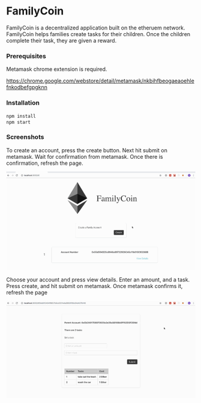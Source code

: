 # FamilyCoin
FamilyCoin is a decentralized application built on the etheruem network. FamilyCoin helps families create tasks for their children. Once the children complete their task, they are given a reward. 

### Prerequisites
Metamask chrome extension is required.

https://chrome.google.com/webstore/detail/metamask/nkbihfbeogaeaoehlefnkodbefgpgknn

### Installation

```
npm install
npm start
```

### Screenshots
To create an account, press the create button. Next hit submit on metamask. Wait for confirmation from metamask. Once there is confirmation, refresh the page. 


![](media/part1.gif)




Choose your account and press view details. Enter an amount, and a task. Press create, and hit submit on metamask. Once metamask confirms it, refresh the page 


![](media/part2.gif)
